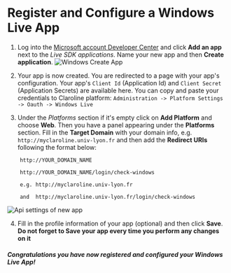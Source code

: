 Register and Configure a Windows Live App
======================================

1. Log into the [Microsoft account Developer Center](https://apps.dev.microsoft.com/#/appList) and click **Add an app** next to the *Live SDK applications*. Name your new app and then **Create application**.
![Windows Create App][new_app_create]

2. Your app is now created. You are redirected to a page with your app's configuration.
Your app's ```Client Id``` (Application Id) and ```Client Secret``` (Application Secrets) are available here. 
You can copy and paste your credentials to Claroline platform:
```Administration -> Platform Settings -> Oauth -> Windows Live```

3. Under the *Platforms* section if it's empty click on **Add Platform** and choose **Web**.
Then you have a panel appearing under the **Platforms** section. Fill in the **Target Domain** with your domain info, 
e.g. ```http://myclaroline.univ-lyon.fr``` and then add the **Redirect URIs** following the format below:
``` 
    http://YOUR_DOMAIN_NAME
    
    http://YOUR_DOMAIN_NAME/login/check-windows

    e.g. http://myclaroline.univ-lyon.fr
    
    and  http://myclaroline.univ-lyon.fr/login/check-windows
```
![Api settings of new app][new_app_api_settings]

4. Fill in the profile information of your app (optional) and then click **Save**. 
**Do not forget to Save your app every time you perform any changes on it**

##### Congratulations you have now registered and configured your Windows Live App!

[new_app_create]: images/windows/windows_new_app_create.jpg "Create new app"
[new_app_api_settings]: images/windows/windows_new_app_api_settings.jpg "Api settings for new App"
